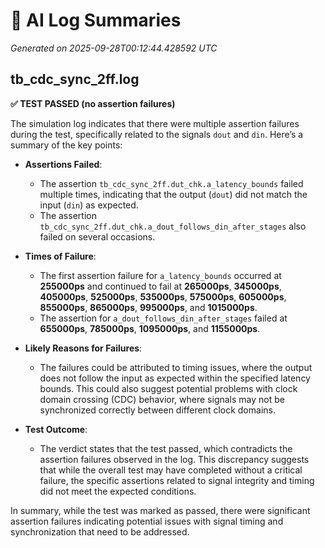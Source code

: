 # 🤖 AI Log Summaries

_Generated on 2025-09-28T00:12:44.428592 UTC_

## tb_cdc_sync_2ff.log

**✅ TEST PASSED (no assertion failures)**

The simulation log indicates that there were multiple assertion failures during the test, specifically related to the signals `dout` and `din`. Here’s a summary of the key points:

- **Assertions Failed**: 
  - The assertion `tb_cdc_sync_2ff.dut_chk.a_latency_bounds` failed multiple times, indicating that the output (`dout`) did not match the input (`din`) as expected.
  - The assertion `tb_cdc_sync_2ff.dut_chk.a_dout_follows_din_after_stages` also failed on several occasions.

- **Times of Failure**:
  - The first assertion failure for `a_latency_bounds` occurred at **255000ps** and continued to fail at **265000ps**, **345000ps**, **405000ps**, **525000ps**, **535000ps**, **575000ps**, **605000ps**, **855000ps**, **865000ps**, **995000ps**, and **1015000ps**.
  - The assertion for `a_dout_follows_din_after_stages` failed at **655000ps**, **785000ps**, **1095000ps**, and **1155000ps**.

- **Likely Reasons for Failures**:
  - The failures could be attributed to timing issues, where the output does not follow the input as expected within the specified latency bounds. This could also suggest potential problems with clock domain crossing (CDC) behavior, where signals may not be synchronized correctly between different clock domains.

- **Test Outcome**:
  - The verdict states that the test passed, which contradicts the assertion failures observed in the log. This discrepancy suggests that while the overall test may have completed without a critical failure, the specific assertions related to signal integrity and timing did not meet the expected conditions.

In summary, while the test was marked as passed, there were significant assertion failures indicating potential issues with signal timing and synchronization that need to be addressed.

